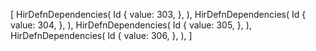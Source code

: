 [
    HirDefnDependencies(
        Id {
            value: 303,
        },
    ),
    HirDefnDependencies(
        Id {
            value: 304,
        },
    ),
    HirDefnDependencies(
        Id {
            value: 305,
        },
    ),
    HirDefnDependencies(
        Id {
            value: 306,
        },
    ),
]